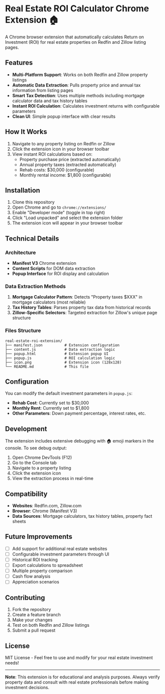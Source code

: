 # Real Estate ROI Calculator Chrome Extension 🏠

A Chrome browser extension that automatically calculates Return on Investment (ROI) for real estate properties on Redfin and Zillow listing pages.

## Features

- **Multi-Platform Support**: Works on both Redfin and Zillow property listings
- **Automatic Data Extraction**: Pulls property price and annual tax information from listing pages
- **Smart Tax Detection**: Uses multiple methods including mortgage calculator data and tax history tables
- **Instant ROI Calculation**: Calculates investment returns with configurable parameters
- **Clean UI**: Simple popup interface with clear results

## How It Works

1. Navigate to any property listing on Redfin or Zillow
2. Click the extension icon in your browser toolbar
3. View instant ROI calculations based on:
   - Property purchase price (extracted automatically)
   - Annual property taxes (extracted automatically)
   - Rehab costs: $30,000 (configurable)
   - Monthly rental income: $1,800 (configurable)

## Installation

1. Clone this repository
2. Open Chrome and go to `chrome://extensions/`
3. Enable "Developer mode" (toggle in top right)
4. Click "Load unpacked" and select the extension folder
5. The extension icon will appear in your browser toolbar

## Technical Details

### Architecture
- **Manifest V3** Chrome extension
- **Content Scripts** for DOM data extraction
- **Popup Interface** for ROI display and calculation

### Data Extraction Methods
1. **Mortgage Calculator Pattern**: Detects "Property taxes $XXX" in mortgage calculators (most reliable)
2. **Tax History Tables**: Parses property tax data from historical records
3. **Zillow-Specific Selectors**: Targeted extraction for Zillow's unique page structure

### Files Structure
```
real-estate-roi-extension/
├── manifest.json          # Extension configuration
├── content.js             # Data extraction logic
├── popup.html             # Extension popup UI
├── popup.js               # ROI calculation logic
├── icon.png               # Extension icon (128x128)
└── README.md              # This file
```

## Configuration

You can modify the default investment parameters in `popup.js`:
- **Rehab Cost**: Currently set to $30,000
- **Monthly Rent**: Currently set to $1,800
- **Other Parameters**: Down payment percentage, interest rates, etc.

## Development

The extension includes extensive debugging with 🏠 emoji markers in the console. To see debug output:
1. Open Chrome DevTools (F12)
2. Go to the Console tab
3. Navigate to a property listing
4. Click the extension icon
5. View the extraction process in real-time

## Compatibility

- **Websites**: Redfin.com, Zillow.com
- **Browser**: Chrome (Manifest V3)
- **Data Sources**: Mortgage calculators, tax history tables, property fact sheets

## Future Improvements

- [ ] Add support for additional real estate websites
- [ ] Configurable investment parameters through UI
- [ ] Historical ROI tracking
- [ ] Export calculations to spreadsheet
- [ ] Multiple property comparison
- [ ] Cash flow analysis
- [ ] Appreciation scenarios

## Contributing

1. Fork the repository
2. Create a feature branch
3. Make your changes
4. Test on both Redfin and Zillow listings
5. Submit a pull request

## License

MIT License - Feel free to use and modify for your real estate investment needs!

---

**Note**: This extension is for educational and analysis purposes. Always verify property data and consult with real estate professionals before making investment decisions.
